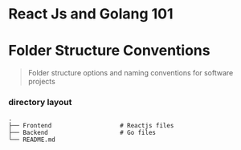 # React Js and Golang 101

Folder Structure Conventions
============================

> Folder structure options and naming conventions for software projects

### directory layout

    .
    ├── Frontend                   # Reactjs files
    ├── Backend                    # Go files
    └── README.md
